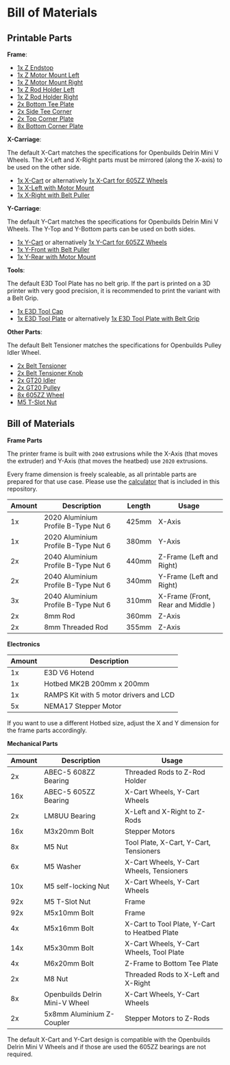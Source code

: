 
# Bill of Materials

## Printable Parts

**Frame**:

- [1x Z Endstop](./design/frame/1xZ_Endstop.stl)
- [1x Z Motor Mount Left](./design/frame/1xZ_Motor_Mount_Left.stl)
- [1x Z Motor Mount Right](./design/frame/1xZ_Motor_Mount_Right.stl)
- [1x Z Rod Holder Left](./design/frame/1xZ_Rod_Holder_Left.stl)
- [1x Z Rod Holder Right](./design/frame/1xZ_Rod_Holder_Right.stl)
- [2x Bottom Tee Plate](./design/frame/2xBottom_Tee_Plate.stl)
- [2x Side Tee Corner](./design/frame/2xSide_Tee_Corner.stl)
- [2x Top Corner Plate](./design/frame/2xTop_Corner_Plate.stl)
- [8x Bottom Corner Plate](./design/frame/8xBottom_Corner_Plate.stl)

**X-Carriage**:

The default X-Cart matches the specifications for Openbuilds Delrin Mini V Wheels.
The X-Left and X-Right parts must be mirrored (along the X-axis) to be used on the other side.

- [1x X-Cart](./design/x-carriage/1xX-Cart.stl) or alternatively [1x X-Cart for 605ZZ Wheels](./design/x-carriage/1xX-Cart_for_605ZZ_Wheels.stl)
- [1x X-Left with Motor Mount](./design/x-carriage/1xX-Left_with_Motor_Mount.stl)
- [1x X-Right with Belt Puller](./design/x-carriage/1xX-Right_with_Belt_Puller.stl)

**Y-Carriage**:

The default Y-Cart matches the specifications for Openbuilds Delrin Mini V Wheels.
The Y-Top and Y-Bottom parts can be used on both sides.

- [1x Y-Cart](./design/y-carriage/1xY-Cart.stl) or alternatively [1x Y-Cart for 605ZZ Wheels](./design/y-carriage/1xY-Cart_for_605ZZ_Wheels.stl)
- [1x Y-Front with Belt Puller](./design/y-carriage/1xY-Front_with_Belt_Puller.stl)
- [1x Y-Rear with Motor Mount](./design/y-carriage/1xY-Rear_with_Motor_Mount.stl)

**Tools**:

The default E3D Tool Plate has no belt grip. If the part is printed on a 3D printer with
very good precision, it is recommended to print the variant with a Belt Grip.

- [1x E3D Tool Cap](./design/tools/1xE3D_Tool_Cap.stl)
- [1x E3D Tool Plate](./design/tools/1xE3D_Tool_Plate.stl) or alternatively [1x E3D Tool Plate with Belt Grip](./design/tools/1xE3D_Tool_Plate_with_Belt_Grip.stl)

**Other Parts**:

The default Belt Tensioner matches the specifications for Openbuilds Pulley Idler Wheel.

- [2x Belt Tensioner](./design/tensioner/2xBelt_Tensioner.stl)
- [2x Belt Tensioner Knob](./design/tensioner/2xBelt_Tensioner_Knob.stl)
- [2x GT20 Idler](./design/parts/2xGT20_Idler.stl)
- [2x GT20 Pulley](./design/parts/2xGT20_Pulley.stl)
- [8x 605ZZ Wheel](./design/parts/8x605ZZ_Wheel.stl)
- [M5 T-Slot Nut](./design/parts/M5_T-Slot_Nut.stl)


## Bill of Materials

**Frame Parts**

The printer frame is built with `2040` extrusions while the
X-Axis (that moves the extruder) and Y-Axis (that moves the heatbed)
use `2020` extrusions.

Every frame dimension is freely scaleable, as all printable parts
are prepared for that use case. Please use the [calculator](https://rawgit.com/cookiengineer/jarhead-printer/master/calculator/index.html)
that is included in this repository.

| Amount | Description                         | Length | Usage                             |
|--------|-------------------------------------|--------|-----------------------------------|
| 1x     | 2020 Aluminium Profile B-Type Nut 6 | 425mm  | X-Axis                            |
| 1x     | 2020 Aluminium Profile B-Type Nut 6 | 380mm  | Y-Axis                            |
| 2x     | 2040 Aluminium Profile B-Type Nut 6 | 440mm  | Z-Frame (Left and Right)          |
| 2x     | 2040 Aluminium Profile B-Type Nut 6 | 340mm  | Y-Frame (Left and Right)          |
| 3x     | 2040 Aluminium Profile B-Type Nut 6 | 310mm  | X-Frame (Front, Rear and Middle ) |
| 2x     | 8mm Rod                             | 360mm  | Z-Axis                            |
| 2x     | 8mm Threaded Rod                    | 355mm  | Z-Axis                            |

**Electronics**

| Amount | Description                            |
|--------|----------------------------------------|
| 1x     | E3D V6 Hotend                          |
| 1x     | Hotbed MK2B 200mm x 200mm              |
| 1x     | RAMPS Kit with 5 motor drivers and LCD |
| 5x     | NEMA17 Stepper Motor                   |

If you want to use a different Hotbed size, adjust the X and Y dimension
for the frame parts accordingly.

**Mechanical Parts**

| Amount | Description                         | Usage                                         |
|--------|-------------------------------------|-----------------------------------------------|
|     2x | ABEC-5 608ZZ Bearing                | Threaded Rods to Z-Rod Holder                 |
|    16x | ABEC-5 605ZZ Bearing                | X-Cart Wheels, Y-Cart Wheels                  |
|     2x | LM8UU Bearing                       | X-Left and X-Right to Z-Rods                  |
|    16x | M3x20mm Bolt                        | Stepper Motors                                |
|     8x | M5 Nut                              | Tool Plate, X-Cart, Y-Cart, Tensioners        |
|     6x | M5 Washer                           | X-Cart Wheels, Y-Cart Wheels, Tensioners      |
|    10x | M5 self-locking Nut                 | X-Cart Wheels, Y-Cart Wheels                  |
|    92x | M5 T-Slot Nut                       | Frame                                         |
|    92x | M5x10mm Bolt                        | Frame                                         |
|     4x | M5x16mm Bolt                        | X-Cart to Tool Plate, Y-Cart to Heatbed Plate |
|    14x | M5x30mm Bolt                        | X-Cart Wheels, Y-Cart Wheels, Tool Plate      |
|     4x | M6x20mm Bolt                        | Z-Frame to Bottom Tee Plate                   |
|     2x | M8 Nut                              | Threaded Rods to X-Left and X-Right           |
|     8x | Openbuilds Delrin Mini-V Wheel      | X-Cart Wheels, Y-Cart Wheels                  |
|     2x | 5x8mm Aluminium Z-Coupler           | Stepper Motors to Z-Rods                      |

The default X-Cart and Y-Cart design is compatible with the Openbuilds Delrin
Mini V Wheels and if those are used the 605ZZ bearings are not required.

